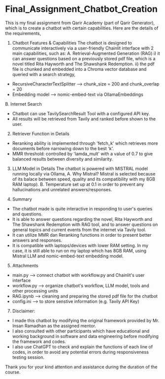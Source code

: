 # Final_Assignment_Chatbot_Creation
This is my final assignment from Qarir Academy (part of Qarir Generator), which is to create a chatbot with certain capabilities. Here are the details of the requirements,

1. Chatbot Features & Capabilities
The chatbot is designed to communicate interactively via a user-friendly Chainlit interface with 2 main capabilities, such as:
A. Retrieval-Augmented Generation (RAG)
i) it can answer questions based on a previously stored pdf file, which is a novel titled Rita Hayworth and The Shawshank Redemption.
ii) the pdf file is chunked and embedded into a Chroma vector database and queried with a search strategy,
- RecursiveCharacterTextSplitter --> chunk_size = 200 and chunk_overlap = 20
- Embedding model --> nomic-embed-text via OllamaEmbeddings

B. Internet Search
- Chatbot can use TavilySearchResult Tool with a configured API key.
- All results will be retrieved from Tavily and ranked before shown to the user.

2. Retriever Function in Details
- Reranking ability is implemented through 'fetch_k' which retrieves more documents before narrowing down to the best 'k'.
- MMR threshold: controlled by 'lamda_mult' with a value of 0.7 to give balanced results between diversity and similarity.

3. LLM Model in Details
The chatbot is powered with MISTRAL model running locally via Ollama,
A. Why Mistral? Mistral is selected because of its balace between speed, quality and its compatibility with my 8GB RAM laptop).
B. Temperature set up at 0.1 in order to prevent any hallucinations and unrelated answers/responses.

4. Summary
- The chatbot made is quite interactive in responding to user's queries and questions.
- It is able to answer questions regarding the novel, Rita Hayworth and The Shawshank Redemption with RAG tool, and to answer questions on general topics and current events from the internet via Tavily tool.
- It can utilize MMR dan Reranking functions in order to present better answers and responses.
- It is compatible with laptops/devices with lower RAM setting. In my case, it is still able to run on my laptop which has 8GB RAM, using Mistral LLM and nomic-embed-text embedding model.

5. Attachments
- main.py --> connect chatbot with workflow.py and Chainlit's user interface
- workflow.py --> organize chatbot's workflow, LLM model, tools and other processing units
- RAG.ipynb --> cleaning and preparing the stored pdf file for the chatbot
- config.ini --> to store senstive information (e.g. Tavily API Key)

7. Disclaimer:
- I made this chatbot by modifying the original framework provided by Mr. Insan Ramadhan as the assigned mentor.
- I also consulted with other participants which have educational and working background in software and data engineering before modifying the framework and codes.
- I also use ChatGPT to check and explain the functions of each line of codes, in order to avoid any potential errors during responsiveness testing session.

Thank you for your kind attention and assistance during the duration of the course.
